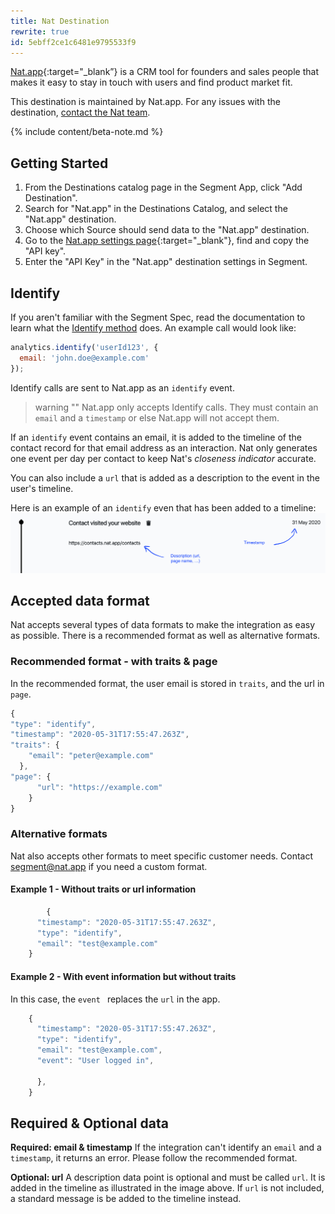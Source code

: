 ```yaml
---
title: Nat Destination
rewrite: true
id: 5ebff2ce1c6481e9795533f9
---
```

[Nat.app](https://nat.app?utm_source=segmentio&utm_medium=docs&utm_campaign=partners){:target="_blank”} is a CRM tool for founders and sales people that makes it easy to stay in touch with users and find product market fit.

This destination is maintained by Nat.app. For any issues with the destination, [contact the Nat team](mailto:segment@nat.app).

{% include content/beta-note.md %}

## Getting Started



1. From the Destinations catalog page in the Segment App, click "Add Destination".
2. Search for "Nat.app" in the Destinations Catalog, and select the "Nat.app" destination.
3. Choose which Source should send data to the "Nat.app" destination.
4. Go to the [Nat.app settings page](https://contacts.nat.app/settings){:target="_blank"}, find and copy the "API key".
5. Enter the "API Key" in the "Nat.app" destination settings in Segment.

## Identify

If you aren't familiar with the Segment Spec, read the documentation to learn what the [Identify method](/docs/connections/spec/identify/) does. An example call would look like:

```js
analytics.identify('userId123', {
  email: 'john.doe@example.com'
});
```

Identify calls are sent to Nat.app as an `identify` event.

> warning ""
> Nat.app only accepts Identify calls. They must contain an `email` and a `timestamp` or else Nat.app will not accept them.

If an `identify` event contains an email, it is added to the timeline of the contact record for that email address as an interaction. Nat only generates one event per day per contact to keep Nat's *closeness indicator* accurate.

You can also include a `url` that is added as a description to the event in the user's timeline.

Here is an example of an `identify` even that has been added to a timeline:
![nat timeline](images/natTimeline.png)

## Accepted data format

Nat accepts several types of data formats to make the integration as easy as possible. There is a recommended format as well as alternative formats.

### Recommended format - with traits & page

In the recommended format, the user email is stored in `traits`, and the url in `page`.

```js
{
"type": "identify",
"timestamp": "2020-05-31T17:55:47.263Z",
"traits": {
    "email": "peter@example.com"
  },
"page": {
      "url": "https://example.com"
    }
}
```

### Alternative formats

Nat also accepts other formats to meet specific customer needs. Contact [segment@nat.app](mailto:segment@nat.app) if you need a custom format.

#### Example 1 - Without traits or url information

```js
        {
      "timestamp": "2020-05-31T17:55:47.263Z",
      "type": "identify",
      "email": "test@example.com"
    }
```

#### Example 2 - With event information but without traits

In this case, the `event ` replaces the `url` in the app.

```js
    {
      "timestamp": "2020-05-31T17:55:47.263Z",
      "type": "identify",
      "email": "test@example.com",
      "event": "User logged in",

      },
    }
```


## Required & Optional data

**Required: email & timestamp**
If the integration can't identify an `email` and a `timestamp`, it returns an error. Please follow the recommended format.

**Optional: url**
A description data point is optional and must be called `url`. It is added in the timeline as illustrated in the image above. If `url` is not included, a standard message is be added to the timeline instead.
